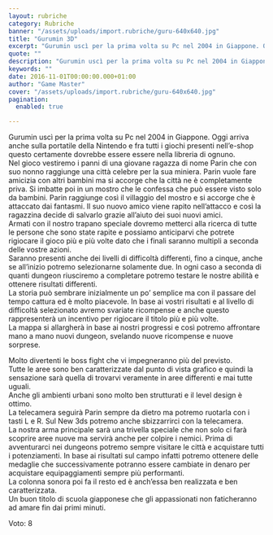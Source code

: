 ```yaml
---
layout: rubriche
category: Rubriche
banner: "/assets/uploads/import.rubriche/guru-640x640.jpg"
title: "Gurumin 3D"
excerpt: "Gurumin uscì per la prima volta su Pc nel 2004 in Giappone. Oggi arriva anche sulla portatile della Nintendo e fra tutti i giochi presenti nell’e-shop questo certamente dovrebbe essere essere nella libreria di ognuno. Nel gioco vestiremo i panni di una giovane ragazza di nome Parin che con suo nonno raggiunge una città celebre [&hellip"
quote: ""
description: "Gurumin uscì per la prima volta su Pc nel 2004 in Giappone. Oggi arriva anche sulla portatile della Nintendo e fra tutti i giochi presenti nell’e-shop questo certamente dovrebbe essere essere nella libreria di ognuno. Nel gioco vestiremo i panni di una giovane ragazza di nome Parin che con suo nonno raggiunge una città celebre [&hellip"
keywords: ""
date: 2016-11-01T00:00:00.000+01:00
author: "Game Master"
cover: "/assets/uploads/import.rubriche/guru-640x640.jpg"
pagination:
  enabled: true

---
```


  
Gurumin uscì per la prima volta su Pc nel 2004 in Giappone. Oggi arriva anche sulla portatile della Nintendo e fra tutti i giochi presenti nell’e-shop questo certamente dovrebbe essere essere nella libreria di ognuno.  
Nel gioco vestiremo i panni di una giovane ragazza di nome Parin che con suo nonno raggiunge una città celebre per la sua miniera. Parin vuole fare amicizia con altri bambini ma si accorge che la città ne è completamente priva. Si imbatte poi in un mostro che le confessa che può essere visto solo da bambini. Parin raggiunge così il villaggio del mostro e si accorge che è attaccato dai fantasmi. Il suo nuovo amico viene rapito nell’attacco e così la ragazzina decide di salvarlo grazie all’aiuto dei suoi nuovi amici.  
Armati con il nostro trapano speciale dovremo metterci alla ricerca di tutte le persone che sono state rapite e possiamo anticiparvi che potrete rigiocare il gioco più e più volte dato che i finali saranno multipli a seconda delle vostre azioni.  
Saranno presenti anche dei livelli di difficoltà differenti, fino a cinque, anche se all’inizio potremo selezionarne solamente due. In ogni caso a seconda di quanti dungeon riusciremo a completare potremo testare le nostre abilità e ottenere risultati differenti.  
La storia può sembrare inizialmente un po’ semplice ma con il passare del tempo cattura ed è molto piacevole. In base ai vostri risultati e al livello di difficoltà selezionato avremo svariate ricompense e anche questo rappresenterà un incentivo per rigiocare il titolo più e più volte.  
La mappa si allargherà in base ai nostri progressi e così potremo affrontare mano a mano nuovi dungeon, svelando nuove ricompense e nuove sorprese.  
  
Molto divertenti le boss fight che vi impegneranno più del previsto.  
Tutte le aree sono ben caratterizzate dal punto di vista grafico e quindi la sensazione sarà quella di trovarvi veramente in aree differenti e mai tutte uguali.  
Anche gli ambienti urbani sono molto ben strutturati e il level design è ottimo.  
La telecamera seguirà Parin sempre da dietro ma potremo ruotarla con i tasti L e R. Sul New 3ds potremo anche sbizzarrirci con la telecamera.  
La nostra arma principale sarà una trivella speciale che non solo ci farà scoprire aree nuove ma servirà anche per colpire i nemici. Prima di avventurarci nei dungeons potremo sempre visitare le città e acquistare tutti i potenziamenti. In base ai risultati sul campo infatti potremo ottenere delle medaglie che successivamente potranno essere cambiate in denaro per acquistare equipaggiamenti sempre più performanti.  
La colonna sonora poi fa il resto ed è anch’essa ben realizzata e ben caratterizzata.  
Un buon titolo di scuola giapponese che gli appassionati non faticheranno ad amare fin dai primi minuti.

Voto: 8